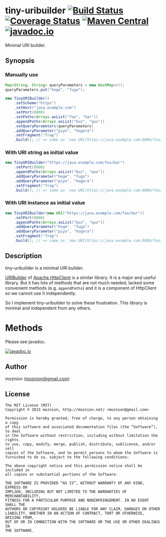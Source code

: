 tiny-uribuilder [![Build Status](https://travis-ci.org/moznion/tiny-uribuilder.svg)](https://travis-ci.org/moznion/tiny-uribuilder) [![Coverage Status](https://coveralls.io/repos/moznion/tiny-uribuilder/badge.svg)](https://coveralls.io/r/moznion/tiny-uribuilder) [![Maven Central](https://maven-badges.herokuapp.com/maven-central/net.moznion/tiny-uribuilder/badge.svg)](https://maven-badges.herokuapp.com/maven-central/net.moznion/tiny-uribuilder) [![javadoc.io](https://javadocio-badges.herokuapp.com/net.moznion/tiny-uribuilder/badge.svg)](https://javadocio-badges.herokuapp.com/net.moznion/tiny-uribuilder)
=============

Minimal URI builder.

Synopsis
---

### Manually use

```java
Map<String, String> queryParameters = new HashMap<>();
queryParameters.put("hoge", "fuga");

new TinyURIBuilder()
	.setScheme("https")
	.setHost("java.example.com")
	.setPort(8080)
	.setPaths(Arrays.asList("foo", "bar"))
	.appendPaths(Arrays.asList("buz", "qux"))
	.setQueryParameters(queryParameters)
	.addQueryParameter("piyo", "hogera")
	.setFragment("frag")
	.build(); // => same as `new URI(https://java.example.com:8080/foo/bar/buz/qux?hoge=fuga&piyo=hogera#frag)`
```

### With URI string as initial value

```java
new TinyURIBuilder("https://java.example.com/foo/bar")
	.setPort(8080)
	.appendPaths(Arrays.asList("buz", "qux"))
	.addQueryParameter("hoge", "fuga")
	.addQueryParameter("piyo", "hogera")
	.setFragment("frag")
	.build(); // => same as `new URI(https://java.example.com:8080/foo/bar/buz/qux?hoge=fuga&piyo=hogera#frag)`
```

### With URI instance as initial value

```java
new TinyURIBuilder(new URI("https://java.example.com/foo/bar"))
	.setPort(8080)
	.appendPaths(Arrays.asList("buz", "qux"))
	.addQueryParameter("hoge", "fuga")
	.addQueryParameter("piyo", "hogera")
	.setFragment("frag")
	.build(); // => same as `new URI(https://java.example.com:8080/foo/bar/buz/qux?hoge=fuga&piyo=hogera#frag)`
```

Description
--

tiny-uribuilder is a minimal URI builder.

[URIBuilder](https://hc.apache.org/httpcomponents-client-ga/httpclient/apidocs/org/apache/http/client/utils/URIBuilder.html)
of [Apache HttpClient](https://hc.apache.org/httpcomponents-client-ga/) is a similar library.
It is a major and useful library. But it has lots of methods that are not much needed,
lacked some convenient methods (e.g. `appendPaths`) and it is a component of HttpClient so we cannot use it independently.

So I implement tiny-uribuilder to solve these frustration.
This library is minimal and independent from any others.

Methods
==

Please see javadoc.

[![javadoc.io](https://javadocio-badges.herokuapp.com/net.moznion/tiny-uribuilder/badge.svg)](https://javadocio-badges.herokuapp.com/net.moznion/tiny-uribuilder)

Author
--

moznion (<moznion@gmail.com>)

License
--

```
The MIT License (MIT)
Copyright © 2015 moznion, http://moznion.net/ <moznion@gmail.com>

Permission is hereby granted, free of charge, to any person obtaining a copy
of this software and associated documentation files (the “Software”), to deal
in the Software without restriction, including without limitation the rights
to use, copy, modify, merge, publish, distribute, sublicense, and/or sell
copies of the Software, and to permit persons to whom the Software is
furnished to do so, subject to the following conditions:

The above copyright notice and this permission notice shall be included in
all copies or substantial portions of the Software.

THE SOFTWARE IS PROVIDED “AS IS”, WITHOUT WARRANTY OF ANY KIND, EXPRESS OR
IMPLIED, INCLUDING BUT NOT LIMITED TO THE WARRANTIES OF MERCHANTABILITY,
FITNESS FOR A PARTICULAR PURPOSE AND NONINFRINGEMENT. IN NO EVENT SHALL THE
AUTHORS OR COPYRIGHT HOLDERS BE LIABLE FOR ANY CLAIM, DAMAGES OR OTHER
LIABILITY, WHETHER IN AN ACTION OF CONTRACT, TORT OR OTHERWISE, ARISING FROM,
OUT OF OR IN CONNECTION WITH THE SOFTWARE OR THE USE OR OTHER DEALINGS IN
THE SOFTWARE.
```

